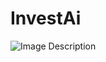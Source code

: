 # InvestAi
<img align="center" src="https://github.com/JP-GECT/InvestAi/assets/100013491/d78ea86e-7950-43a4-b13c-5ded97bab637" alt="Image Description" width="YOUR_WIDTH" height="YOUR_HEIGHT">


